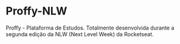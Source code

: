 # Proffy-NLW
Proffy - Plataforma de Estudos. Totalmente desenvolvida durante a segunda edição da NLW (Next Level Week) da Rocketseat.
